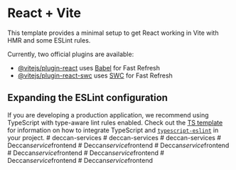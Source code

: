 # React + Vite

This template provides a minimal setup to get React working in Vite with HMR and some ESLint rules.

Currently, two official plugins are available:

- [@vitejs/plugin-react](https://github.com/vitejs/vite-plugin-react/blob/main/packages/plugin-react) uses [Babel](https://babeljs.io/) for Fast Refresh
- [@vitejs/plugin-react-swc](https://github.com/vitejs/vite-plugin-react/blob/main/packages/plugin-react-swc) uses [SWC](https://swc.rs/) for Fast Refresh

## Expanding the ESLint configuration

If you are developing a production application, we recommend using TypeScript with type-aware lint rules enabled. Check out the [TS template](https://github.com/vitejs/vite/tree/main/packages/create-vite/template-react-ts) for information on how to integrate TypeScript and [`typescript-eslint`](https://typescript-eslint.io) in your project.
#   d e c c a n - s e r v i c e s  
 #   d e c c a n - s e r v i c e s  
 #   d e c c a n - s e r v i c e s  
 #   D e c c a n _ s e r v i c e _ f r o n t e n d  
 #   D e c c a n _ s e r v i c e _ f r o n t e n d  
 #   D e c c a n _ s e r v i c e _ f r o n t e n d  
 #   D e c c a n _ s e r v i c e _ f r o n t e n d  
 #   D e c c a n _ s e r v i c e _ f r o n t e n d  
 #   D e c c a n _ s e r v i c e _ f r o n t e n d  
 #   D e c c a n _ s e r v i c e _ f r o n t e n d  
 
